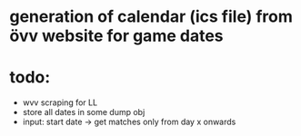 # generation of calendar (ics file) from övv website for game dates


# todo:
* wvv scraping for LL
* store all dates in some dump obj
* input: start date -> get matches only from day x onwards